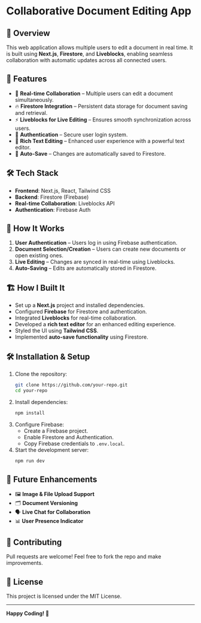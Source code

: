 # Collaborative Document Editing App

## 📌 Overview
This web application allows multiple users to edit a document in real time. It is built using **Next.js**, **Firestore**, and **Liveblocks**, enabling seamless collaboration with automatic updates across all connected users.

## 🚀 Features
- 🔄 **Real-time Collaboration** – Multiple users can edit a document simultaneously.
- 🔥 **Firestore Integration** – Persistent data storage for document saving and retrieval.
- ⚡ **Liveblocks for Live Editing** – Ensures smooth synchronization across users.
- 🔑 **Authentication** – Secure user login system.
- 📝 **Rich Text Editing** – Enhanced user experience with a powerful text editor.
- 💾 **Auto-Save** – Changes are automatically saved to Firestore.

## 🛠️ Tech Stack
- **Frontend**: Next.js, React, Tailwind CSS
- **Backend**: Firestore (Firebase)
- **Real-time Collaboration**: Liveblocks API
- **Authentication**: Firebase Auth

## 📖 How It Works
1. **User Authentication** – Users log in using Firebase authentication.
2. **Document Selection/Creation** – Users can create new documents or open existing ones.
3. **Live Editing** – Changes are synced in real-time using Liveblocks.
4. **Auto-Saving** – Edits are automatically stored in Firestore.

## 🏗️ How I Built It
- Set up a **Next.js** project and installed dependencies.
- Configured **Firebase** for Firestore and authentication.
- Integrated **Liveblocks** for real-time collaboration.
- Developed a **rich text editor** for an enhanced editing experience.
- Styled the UI using **Tailwind CSS**.
- Implemented **auto-save functionality** using Firestore.

## 🛠️ Installation & Setup
1. Clone the repository:
   ```bash
   git clone https://github.com/your-repo.git
   cd your-repo
   ```
2. Install dependencies:
   ```bash
   npm install
   ```
3. Configure Firebase:
   - Create a Firebase project.
   - Enable Firestore and Authentication.
   - Copy Firebase credentials to `.env.local`.
4. Start the development server:
   ```bash
   npm run dev
   ```

## 📌 Future Enhancements
- 🖼️ **Image & File Upload Support**
- 🗂️ **Document Versioning**
- 🗣️ **Live Chat for Collaboration**
- 📊 **User Presence Indicator**

## 🤝 Contributing
Pull requests are welcome! Feel free to fork the repo and make improvements.

## 📜 License
This project is licensed under the MIT License.

---

**Happy Coding! 🚀**

